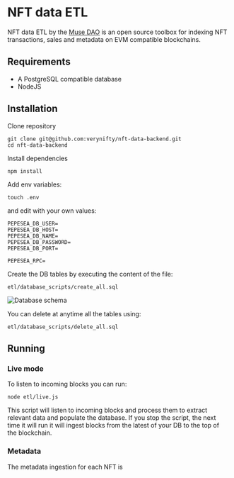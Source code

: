 # NFT data ETL

NFT data ETL by the [Muse DAO](https://musedao.io/) is an open source toolbox for indexing NFT transactions, sales and metadata on EVM compatible blockchains.

## Requirements

* A PostgreSQL compatible database
* NodeJS

## Installation

Clone repository 

```
git clone git@github.com:verynifty/nft-data-backend.git
cd nft-data-backend
```

Install dependencies

```
npm install
```

Add env variables:

```
touch .env
```

and edit with your own values:

```
PEPESEA_DB_USER=
PEPESEA_DB_HOST=
PEPESEA_DB_NAME=
PEPESEA_DB_PASSWORD=
PEPESEA_DB_PORT=

PEPESEA_RPC=
```

Create the DB tables by executing the content of the file:
```
etl/database_scripts/create_all.sql
```

![Database schema](https://github.com/verynifty/nft-data-backend/blob/main/table_summary.png?raw=true)


You can delete at anytime all the tables using:

```
etl/database_scripts/delete_all.sql
```

## Running

### Live mode

To listen to incoming blocks you can run:

```
node etl/live.js
```

This script will listen to incoming blocks and process them to extract relevant data and populate the database. If you stop the script, the next time it will run it will ingest blocks from the latest of your DB to the top of the blockchain.

### Metadata

The metadata ingestion for each NFT is 



